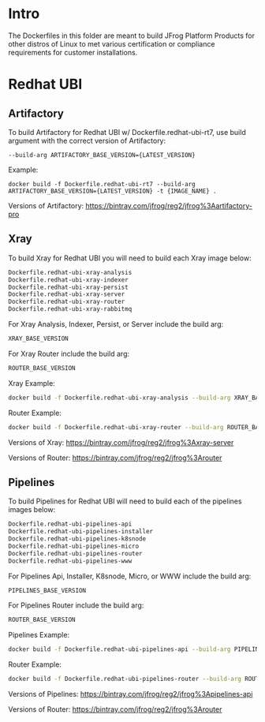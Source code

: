# Intro
The Dockerfiles in this folder are meant to build JFrog Platform Products for other distros of Linux to met various certification or compliance requirements for customer installations.

# Redhat UBI

## Artifactory
To build Artifactory for Redhat UBI w/ Dockerfile.redhat-ubi-rt7, use build argument with the correct version of Artifactory: 

```--build-arg ARTIFACTORY_BASE_VERSION={LATEST_VERSION}```

Example:
 
```docker build -f Dockerfile.redhat-ubi-rt7 --build-arg ARTIFACTORY_BASE_VERSION={LATEST_VERSION} -t {IMAGE_NAME} .```

Versions of Artifactory: 
https://bintray.com/jfrog/reg2/jfrog%3Aartifactory-pro

## Xray

To build Xray for Redhat UBI you will need to build each Xray image below:

````bash
Dockerfile.redhat-ubi-xray-analysis
Dockerfile.redhat-ubi-xray-indexer
Dockerfile.redhat-ubi-xray-persist
Dockerfile.redhat-ubi-xray-server
Dockerfile.redhat-ubi-xray-router
Dockerfile.redhat-ubi-xray-rabbitmq
````

For Xray Analysis, Indexer, Persist, or Server include the build arg:
````bash 
XRAY_BASE_VERSION
````

For Xray Router include the build arg:

````bash
ROUTER_BASE_VERSION
````

Xray Example:
 
````bash
docker build -f Dockerfile.redhat-ubi-xray-analysis --build-arg XRAY_BASE_VERSION={LATEST_VERSION} -t {IMAGE_NAME} .
````

Router Example:
 
````bash
docker build -f Dockerfile.redhat-ubi-xray-router --build-arg ROUTER_BASE_VERSION={LATEST_VERSION} -t {IMAGE_NAME} .
````

Versions of Xray: 
https://bintray.com/jfrog/reg2/jfrog%3Axray-server

Versions of Router: 
https://bintray.com/jfrog/reg2/jfrog%3Arouter

## Pipelines

To build Pipelines for Redhat UBI will need to build each of the pipelines images below:

````bash
Dockerfile.redhat-ubi-pipelines-api
Dockerfile.redhat-ubi-pipelines-installer
Dockerfile.redhat-ubi-pipelines-k8snode
Dockerfile.redhat-ubi-pipelines-micro
Dockerfile.redhat-ubi-pipelines-router
Dockerfile.redhat-ubi-pipelines-www
````

For Pipelines Api, Installer, K8snode, Micro, or WWW include the build arg:
````bash 
PIPELINES_BASE_VERSION
````

For Pipelines Router include the build arg:

````bash
ROUTER_BASE_VERSION
````

Pipelines Example:
 
````bash
docker build -f Dockerfile.redhat-ubi-pipelines-api --build-arg PIPELINES_BASE_VERSION={PIPELINES_LATEST_VERSION} -t {IMAGE_NAME} .
````

Router Example:
 
````bash
docker build -f Dockerfile.redhat-ubi-pipelines-router --build-arg ROUTER_BASE_VERSION={ROUTER_LATEST_VERSION} -t {IMAGE_NAME} .
````


Versions of Pipelines: 
https://bintray.com/jfrog/reg2/jfrog%3Apipelines-api

Versions of Router: 
https://bintray.com/jfrog/reg2/jfrog%3Arouter
